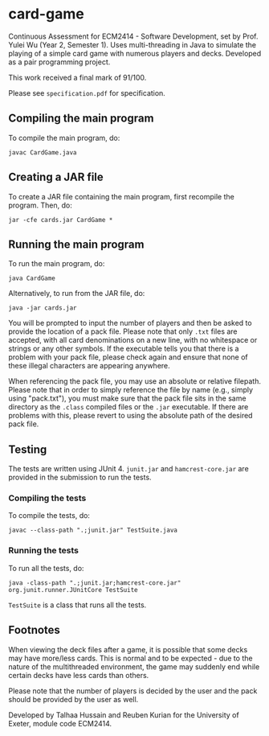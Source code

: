 # card-game

Continuous Assessment for ECM2414 - Software Development, set by Prof. Yulei Wu (Year 2, Semester 1). Uses multi-threading in Java to simulate the playing of a simple card game with numerous players and decks. Developed as a pair programming project.

This work received a final mark of 91/100.

Please see `specification.pdf` for specification.

## Compiling the main program

To compile the main program, do:

```
javac CardGame.java
```

## Creating a JAR file

To create a JAR file containing the main program, first recompile the program. Then, do:

```
jar -cfe cards.jar CardGame *
```

## Running the main program

To run the main program, do:

```
java CardGame
```

Alternatively, to run from the JAR file, do:

```
java -jar cards.jar
```

You will be prompted to input the number of players and then be asked to provide the location of a pack file. Please note that only `.txt` files are accepted, with all card denominations on a new line, with no whitespace or strings or any other symbols. If the executable tells you that there is a problem with your pack file, please check again and ensure that none of these illegal characters are appearing anywhere.

When referencing the pack file, you may use an absolute or relative filepath. Please note that in order to simply reference the file by name (e.g., simply using "pack.txt"), you must make sure that the pack file sits in the same directory as the `.class` compiled files or the `.jar` executable. If there are problems with this, please revert to using the absolute path of the desired pack file.

## Testing
The tests are written using JUnit 4. `junit.jar` and `hamcrest-core.jar` are provided in the submission to run the tests.

### Compiling the tests

To compile the tests, do:
```
javac --class-path ".;junit.jar" TestSuite.java
```

### Running the tests

To run all the tests, do:

```
java -class-path ".;junit.jar;hamcrest-core.jar" org.junit.runner.JUnitCore TestSuite
```

`TestSuite` is a class that runs all the tests.

## Footnotes
When viewing the deck files after a game, it is possible that some decks may have more/less cards. This is normal and to be expected - due to the nature of the multithreaded environment, the game may suddenly end while certain decks have less cards than others.

Please note that the number of players is decided by the user and the pack should be provided by the user as well.


Developed by Talhaa Hussain and Reuben Kurian for the University of Exeter, module code ECM2414.
